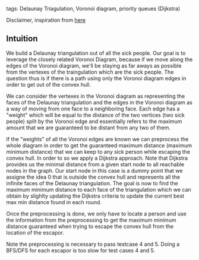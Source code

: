 tags: Delaunay Triagulation, Voronoi diagram, priority queues (Dijkstra)

Disclaimer, inspiration from [here](https://github.com/simon-hrabec/Algolab-2020/tree/main/problems/Week%2008%20-%20H1N1)

## Intuition
We build a Delaunay triangulation out of all the sick people. Our goal is to leverage the closely related Voronoi Diagram, because if we move along the edges of the Voronoi diagram, we'll be staying as far aways as possible from the vertexes of the traingulation which are the sick people. The question thus is if there is a path using only the Voronoi diagram edges in order to get out of the convex hull.

We can consider the vertexes in the Voronoi diagram as representing the faces of the Delaunay triangulation and the edges in the Voronoi diagram as a way of moving from one face to a neighboring face. Each edge has a "weight" which will be equal to the distance of the two vertices (two sick people) split by the Voronoi edge and essentially refers to the maximum amount that we are guaranteed to be distant from any two of them.

If the "weights" of all the Voronoi edges are known we can preprocess the whole diagram in order to get the guaranteed maximum distance (maximum minimum distance) that we can keep to any sick person while escaping the convex hull. In order to so we apply a Dijkstra approach. Note that Dijkstra provides us the minimal distance from a given start node to all reachable nodes in the graph. Our start node in this case is a dummy point that we assigne the idea 0 that is outside the convex hull and represents all the infinite faces of the Delaunay triangulation. The goal is now to find the maximum minimum distance to each face of the triangulation which we can obtain by slighlty updating the Dijkstra criteria to update the current best max min distance found in each round.

Once the preprocessing is done, we only have to locate a person and use the information from the preprocessing to get the maximum minimum distance guaranteed when trying to escape the convex hull from the location of the escapor.

Note the preprocessing is necessary to pass testcase 4 and 5. Doing a BFS/DFS for each escapor is too slow for test cases 4 and 5.
